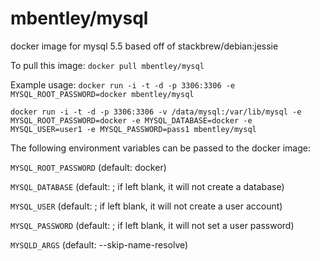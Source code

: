 mbentley/mysql
==================

docker image for mysql 5.5
based off of stackbrew/debian:jessie

To pull this image:
`docker pull mbentley/mysql`

Example usage:
`docker run -i -t -d -p 3306:3306 -e MYSQL_ROOT_PASSWORD=docker mbentley/mysql`

`docker run -i -t -d -p 3306:3306 -v /data/mysql:/var/lib/mysql -e MYSQL_ROOT_PASSWORD=docker -e MYSQL_DATABASE=docker -e MYSQL_USER=user1 -e MYSQL_PASSWORD=pass1 mbentley/mysql`


The following environment variables can be passed to the docker image:

`MYSQL_ROOT_PASSWORD` (default: docker)

`MYSQL_DATABASE` (default: <blank>; if left blank, it will not create a database)

`MYSQL_USER` (default: <blank>; if left blank, it will not create a user account)

`MYSQL_PASSWORD` (default: <blank>; if left blank, it will not set a user password)

`MYSQLD_ARGS` (default: --skip-name-resolve)
